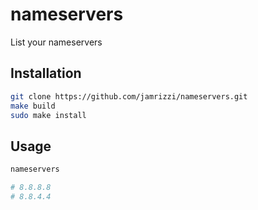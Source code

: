 # nameservers

List your nameservers


## Installation

```sh
git clone https://github.com/jamrizzi/nameservers.git
make build
sudo make install
```


## Usage

```sh
nameservers

# 8.8.8.8
# 8.8.4.4
```
